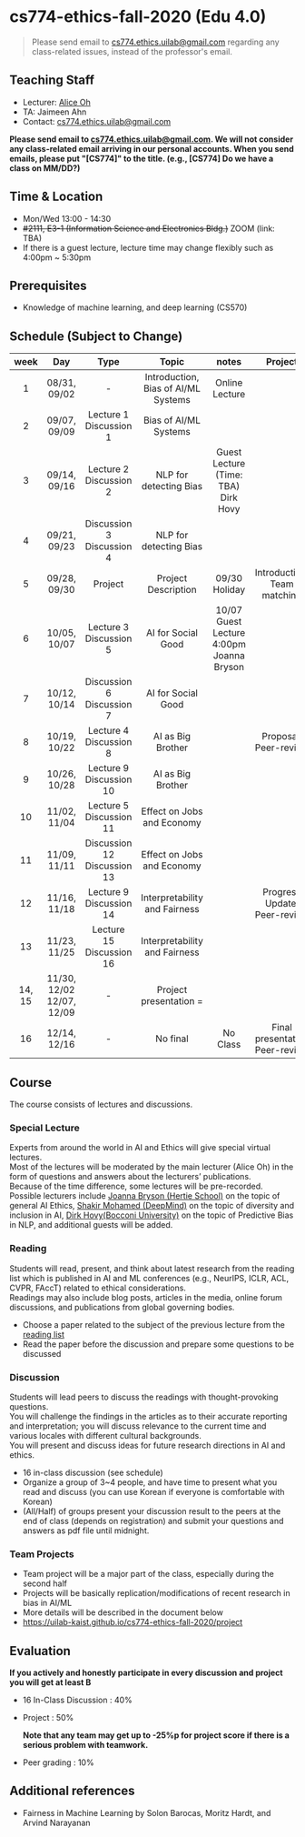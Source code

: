 # cs774-ethics-fall-2020 (Edu 4.0)

> Please send email to cs774.ethics.uilab@gmail.com regarding any class-related issues, instead of the professor's email.

## Teaching Staff

- Lecturer: [Alice Oh](https://aliceoh9.github.io/)
- TA: Jaimeen Ahn
- Contact: cs774.ethics.uilab@gmail.com

**Please send email to cs774.ethics.uilab@gmail.com. We will not consider any class-related email arriving in our personal accounts. When you send emails, please put "[CS774]" to the title. (e.g., [CS774] Do we have a class on MM/DD?)**

## Time & Location
- Mon/Wed 13:00 - 14:30
- <s>#2111, E3-1 (Information Science and Electronics Bldg.)</s> ZOOM (link: TBA)
- If there is a guest lecture, lecture time may change flexibly such as 4:00pm ~ 5:30pm

## Prerequisites  

- Knowledge of machine learning, and deep learning (CS570)

## Schedule (Subject to Change)

|  week |            Day            |          Type         |                              Topic                             |      notes     |           Project          |
|:-----:|:-------------------------:|:---------------------:|:--------------------------------------------------------------:|:--------------:|:--------------------------:|
|   1   | 08/31, 09/02              |          -        | Introduction, Bias of AI/ML Systems                                | Online Lecture |                            |
|   2   | 09/07, 09/09              | Lecture  1<br/> Discussion 1 | Bias of AI/ML Systems                                   |                |                            |
|   3   | 09/14, 09/16              | Lecture  2 <br/>Discussion 2 | NLP for detecting Bias                                  | Guest Lecture (Time: TBA) <br/> Dirk Hovy|                            |
|   4   | 09/21, 09/23              | Discussion 3<br/> Discussion 4 | NLP for detecting Bias                                |                |                            |
|   5   | 09/28, 09/30              | Project               | Project Description                                            | 09/30 Holiday  | Introduction, Team matching |
|   6   | 10/05, 10/07              | Lecture  3<br/> Discussion 5 | AI for Social Good                                      | 10/07 Guest Lecture 4:00pm <br/> Joanna Bryson |                            |
|   7   | 10/12, 10/14              | Discussion 6<br/> Discussion 7 | AI for Social Good                                    |                |                            |
|   8   | 10/19, 10/22              | Lecture  4<br/> Discussion 8 | AI as Big Brother                                       |                   | Proposal, Peer-review   |
|   9   | 10/26, 10/28              | Lecture  9<br/> Discussion 10 | AI as Big Brother                                      |                |                            |
|   10  | 11/02, 11/04              | Lecture  5<br/> Discussion 11 | Effect on Jobs and Economy                             |                |                            |
|   11  | 11/09, 11/11              | Discussion 12 <br/> Discussion  13 | Effect on Jobs and Economy                        |                |                            |
|   12  | 11/16, 11/18              | Lecture 9<br/> Discussion 14 | Interpretability and Fairness                           |                | Progress Update, Peer-review                |
|   13  | 11/23, 11/25              | Lecture 15<br/> Discussion 16 | Interpretability and Fairness                          |                |                            |
| 14, 15 | 11/30, 12/02 12/07, 12/09 |           -           | Project presentation                              =             |                |                          |
|   16  | 12/14, 12/16              |           -           | No final                                                       |     No Class   | Final presentation Peer-review |

## Course

The course consists of lectures and discussions.

### Special Lecture
Experts from around the world in AI and Ethics will give special virtual lectures.  
Most of the lectures will be moderated by the main lecturer (Alice Oh) in the form of questions and answers about the lecturers’ publications.  
Because of the time difference, some lectures will be pre-recorded.  
Possible lecturers include [Joanna Bryson (Hertie School)](http://www.cs.bath.ac.uk/~jjb/) on the topic of general AI Ethics, [Shakir Mohamed (DeepMind)](https://shakirm.com/) on the topic of diversity and inclusion in AI, [Dirk Hovy(Bocconi University)](http://www.dirkhovy.com) on the topic of Predictive Bias in NLP, and additional guests will be added.

### Reading

Students will read,  present,  and think about latest research from the reading list which is published in AI  and  ML conferences (e.g., NeurIPS, ICLR, ACL, CVPR, FAccT) related to ethical considerations.  
Readings may also include blog posts, articles in the media, online forum discussions, and publications from global governing bodies.

- Choose a paper related to the subject of the previous lecture from the [reading list](https://docs.google.com/document/d/1oL3aBkflgKoGymlpFqhx81fXZrKKOWh0lk2PfPTCdDU/edit?usp=sharing)
- Read the paper before the discussion and prepare some questions to be discussed

### Discussion

Students will lead peers to discuss the readings with thought-provoking questions.   
You will challenge the findings in the articles as to their accurate reporting and interpretation;  you will discuss relevance to the current time and various locales with different cultural backgrounds.  
You will present and discuss ideas for future research directions in AI and ethics.

- 16 in-class discussion (see schedule)
- Organize a group of 3~4 people, and have time to present what you read and discuss (you can use Korean if everyone is comfortable with Korean)
- (All/Half) of groups present your discussion result to the peers at the end of class (depends on registration) and submit your questions and answers as pdf file until midnight.

### Team Projects

- Team project will be a major part of the class, especially during the second half
- Projects will be basically replication/modifications of recent research in bias in AI/ML
- More details will be described in the document below
- https://uilab-kaist.github.io/cs774-ethics-fall-2020/project

## Evaluation

 **If you actively and honestly participate in every discussion and project you will get at least B**

* 16 In-Class Discussion : 40%

* Project : 50%

    **Note that any team may get up to -25%p for project score if there is a serious problem with teamwork.**

* Peer grading : 10%

## Additional references

- Fairness in Machine Learning by Solon Barocas, Moritz Hardt, and Arvind Narayanan
